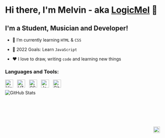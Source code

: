 # Hi there, I'm Melvin - aka [LogicMel][codepen] 👋

## I'm a Student, Musician and Developer!

- 🌱 I’m currently learning `HTML` & `CSS`

- 🥅 2022 Goals: Learn `JavaScript`

- ♥ I love to draw, writing `code` and learning new things


### Languages and Tools:

<img align="left" alt="Visual Studio Code" width="26px" src="https://cdn.jsdelivr.net/gh/devicons/devicon/icons/vscode/vscode-original.svg" style="padding-right:10px;" />
<img align="left" alt="HTML5" width="26px" src="https://cdn.jsdelivr.net/gh/devicons/devicon/icons/html5/html5-original.svg" style="padding-right:10px;" />
<img align="left" alt="CSS3" width="26px" src="https://cdn.jsdelivr.net/gh/devicons/devicon/icons/css3/css3-original.svg" style="padding-right:10px;" />
<img align="left" alt="JavaScript" width="26px" src="https://cdn.jsdelivr.net/gh/devicons/devicon/icons/javascript/javascript-original.svg" style="padding-right:10px;" />
<img align="left" alt="GitHub" width="26px" src="https://user-images.githubusercontent.com/3369400/139447912-e0f43f33-6d9f-45f8-be46-2df5bbc91289.png" style="padding-right:10px;" />

<br />
<br />


  <img align="left" alt="GitHub Stats" src="https://github-readme-stats.vercel.app/api?username=LogicMel&show_icons=true&hide_border=false&title_color=ff652f&icon_color=FFE400&bg_color=09131B&text_color=ffffff&border_color=0c1a25" />

<br />
<br />
<br />
<br />
<br />
<br />
<br />

<a href="https://twitter.com">
  <img align="right" alt="LogicMel | Twitter" width="21px" src="https://raw.githubusercontent.com/anuraghazra/anuraghazra/master/assets/twitter.svg" /> 
</a>


[codepen]: https://codepen.io/MelvinBiju
[twitter]: https://twitter.com/
